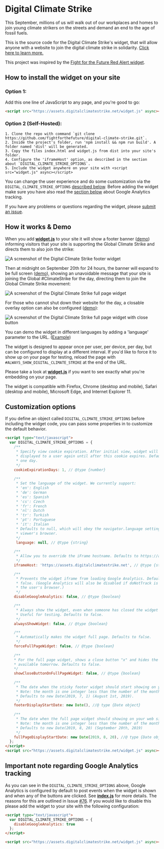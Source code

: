 # Digital Climate Strike

This September, millions of us will walk out of our workplaces and homes to join young climate strikers on the streets and demand an end to the age of fossil fuels.

This is the source code for the Digital Climate Strike's widget, that will allow anyone with a website to join the digital climate strike in solidarity. [Click here to learn more.](https://globalclimatestrike.net)

This project was inspired by the [Fight for the Future Red Alert widget](https://github.com/fightforthefuture/redalert-widget).

## How to install the widget on your site

### Option 1:
   Add this one line of JavaScript to any page, and you're good to go:

```html
<script src="https://assets.digitalclimatestrike.net/widget.js" async></script>
```

### Option 2 (Self-Hosted):
    1. Clone the repo with command `git clone https://github.com/fightforthefuture/digital-climate-strike.git`.
    2. Inside the project's folder, run 'npm install && npm run build'. A folder named 'dist' will be generated.
    3. Copy the files index.html and widget.js from dist into your site's folder.
    4. Configure the 'iframeHost' option, as described in the section about `DIGITAL_CLIMATE_STRIKE_OPTIONS`.
    5. Include the widget anywhere on your site with <script src="widget.js" async></script>

You can change the user experience and do some customization via the `DIGITAL_CLIMATE_STRIKE_OPTIONS` [described below](#customization-options). Before adding the widget make sure you have also read the [section below](#important-note-regarding-google-analytics-tracking) about Google Analytics tracking.  

If you have any problems or questions regarding the widget, please [submit an issue](https://github.com/global-climate-strikes/digital-climate-strike/issues).

## How it works & Demo

When you add [**widget.js**](https://github.com/global-climate-strikes/digital-climate-strike/blob/master/static/widget.js) to your site it will show a footer banner ([demo](https://assets.digitalclimatestrike.net/demo.html)) informing visitors that your site is supporting the Global Climate Strike and directs them to also join the strike:

![A screenshot of the Digital Climate Strike footer widget](https://digital.globalclimatestrike.net/wp-content/uploads/sites/71/2019/08/DCS_Mockup_Banner2.png)

Then at midnight on September 20th for 24 hours, the banner will expand to be full screen ([demo](https://assets.digitalclimatestrike.net/demo.html?fullPage)), showing an unavoidable message that your site is joining the Global #ClimateStrike for the day, directing them to join the Global Climate Strike movement:

![A screenshot of the Digital Climate Strike full page widget](https://digital.globalclimatestrike.net/wp-content/uploads/sites/71/2019/08/DCS_Mockup_Full2.png) 

For those who cannot shut down their website for the day, a closable overlay option can also be configured ([demo](https://assets.digitalclimatestrike.net/demo.html?fullPage&showCloseButton)):

![A screenshot of the Digital Climate Strike full page widget with close button](https://digital.globalclimatestrike.net/wp-content/uploads/sites/71/2019/08/DCS_Mockup_Partial2.png)

You can demo the widget in different languages by adding a 'language' parameter to the URL. ([Example](https://assets.digitalclimatestrike.net/demo.html?fullPage&language=de)) 

The widget is designed to appear once per user, per device, per day, but can be configured to display at a different interval. If you'd like to force it to show up on your page for testing, reload the page with `#ALWAYS_SHOW_DIGITAL_CLIMATE_STRIKE` at the end of the URL.

Please take a look at [**widget.js**](https://github.com/global-climate-strikes/digital-climate-strike/blob/master/static/widget.js) if you want to see exactly what you're embedding on your page.

The widget is compatible with Firefox, Chrome (desktop and mobile), Safari (desktop and mobile), Microsoft Edge, and Internet Explorer 11.

## Customization options

If you define an object called `DIGITAL_CLIMATE_STRIKE_OPTIONS` before including the widget code, you can pass some properties in to customize the default behavior.

```html
<script type="text/javascript">
  var DIGITAL_CLIMATE_STRIKE_OPTIONS = {
    /**
     * Specify view cookie expiration. After initial view, widget will not be
     * displayed to a user again until after this cookie expires. Defaults to 
     * one day.
     */
    cookieExpirationDays: 1, // @type {number}
    
    /**
     * Set the language of the widget. We currently support:
     * 'en': English
     * 'de': German
     * 'es': Spanish
     * 'cs': Czech
     * 'fr': French
     * 'nl': Dutch
     * 'tr': Turkish
     * 'pt': Portuguese
     * 'it': Italian
     * Defaults to null, which will obey the navigator.language setting of the 
     * viewer's browser.
     */
     language: null, // @type {string}
     
    /**
     * Allow you to override the iFrame hostname. Defaults to https://assets.digitalclimatestrike.net  
     */
    iframeHost: 'https://assets.digitalclimatestrike.net', // @type {string}

    /**
     * Prevents the widget iframe from loading Google Analytics. Defaults to
     * false. (Google Analytics will also be disabled if doNotTrack is set on
     * the user's browser.)
     */
    disableGoogleAnalytics: false, // @type {boolean}

    /**
     * Always show the widget, even when someone has closed the widget and set the cookie on their device. 
     * Useful for testing. Defaults to false.
     */
    alwaysShowWidget: false, // @type {boolean}

    /**
     * Automatically makes the widget full page. Defaults to false.
     */
    forceFullPageWidget: false, // @type {boolean}
    
    /**
    * For the full page widget, shows a close button "x" and hides the message about the site being 
    * available tomorrow. Defaults to false.
    */
    showCloseButtonOnFullPageWidget: false, // @type {boolean}
    
    /**
     * The date when the sticky footer widget should start showing on your web site.
     * Note: the month is one integer less than the number of the month. E.g. 8 is September, not August.
     * Defaults to new Date(2019, 7, 1) (August 1st, 2019).
     */
    footerDisplayStartDate: new Date(), //@ type {Date object}
    
    /**
     * The date when the full page widget should showing on your web site for 24 hours. 
     * Note: the month is one integer less than the number of the month. E.g. 8 is September, not August.
     * Defaults to new Date(2019, 8, 20) (September 20th, 2019)
     */
    fullPageDisplayStartDate: new Date(2019, 8, 20), //@ type {Date object}
  };
</script>
<script src="https://assets.digitalclimatestrike.net/widget.js" async></script>
```
## Important note regarding Google Analytics tracking

As you can see in the `DIGITAL_CLIMATE_STRIKE_OPTIONS` above, Google Analytics is configured by default to post events when the widget is shown and when any of the buttons are clicked. See [**index.js**](https://github.com/fightforthefuture/digital-climate-strike/blob/master/src/index.js) for more details. The reasons for this are outlined in Issue [#76](https://github.com/fightforthefuture/digital-climate-strike/issues/76). If you would like to disable this please add the widget to your site with the following configuration: 

```html
<script type="text/javascript">
  var DIGITAL_CLIMATE_STRIKE_OPTIONS = {
    disableGoogleAnalytics: true
  };
</script>

<script src="https://assets.digitalclimatestrike.net/widget.js" async></script>
```  

